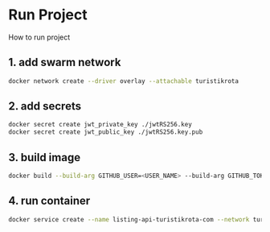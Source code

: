 # Run Project

How to run project

## 1. add swarm network

```bash
docker network create --driver overlay --attachable turistikrota

```

## 2. add secrets

```bash
docker secret create jwt_private_key ./jwtRS256.key
docker secret create jwt_public_key ./jwtRS256.key.pub

```

## 3. build image

```bash
docker build --build-arg GITHUB_USER=<USER_NAME> --build-arg GITHUB_TOKEN=<ACCESS_TOKEN> -t github.com/turistikrota/service.listing .  
```

## 4. run container

```bash
docker service create --name listing-api-turistikrota-com --network turistikrota --secret jwt_private_key --secret jwt_public_key --env-file .env --publish 6023:6023 --publish 7023:7023 github.com/turistikrota/service.listing:latest
```
